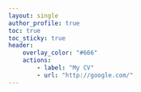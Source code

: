 ```yaml
---
layout: single
author_profile: true
toc: true
toc_sticky: true
header:
    overlay_color: "#666"
    actions:
        - label: "My CV"
        - url: "http://google.com/"
---
```


